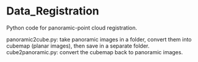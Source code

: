 # Data_Registration
Python code for panoramic-point cloud registration.

panoramic2cube.py: take panoramic images in a folder, convert them into cubemap (planar images), then save in a separate folder.
cube2panoramic.py: convert the cubemap back to panoramic images.
